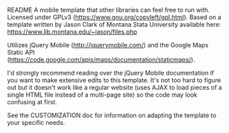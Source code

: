 README
A mobile template that other libraries can feel free to run with. Licensed under GPLv3 (https://www.gnu.org/copyleft/gpl.html). Based on a template written by Jason Clark of Montana Stata University available here: https://www.lib.montana.edu/~jason/files.php

Utilizes jQuery Mobile (http://jquerymobile.com/) and the Google Maps Static API (https://code.google.com/apis/maps/documentation/staticmaps/).

I'd strongly recommend reading over the jQuery Mobile documentation if you want to make extensive edits to this template. It's not too hard to figure out but it doesn't work like a regular website (uses AJAX to load pieces of a single HTML file instead of a multi-page site) so the code may look confusing at first.

See the CUSTOMIZATION doc for information on adapting the template to your specific needs.